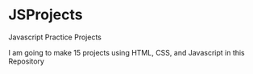 # JSProjects

 Javascript Practice Projects

I am going to make 15 projects using HTML, CSS, and Javascript in this Repository

